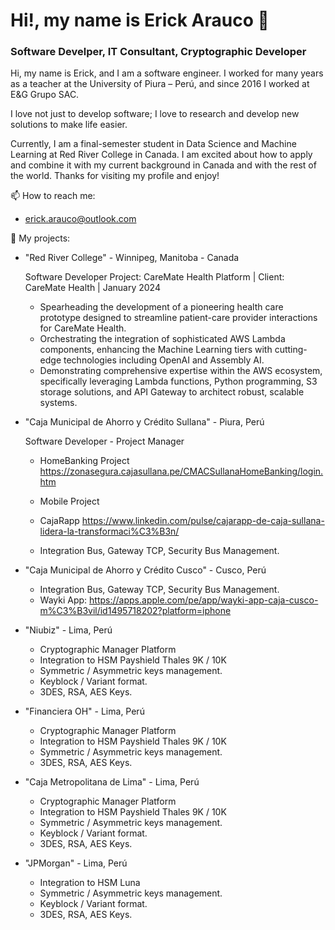 # Hi!, my name is Erick Arauco 👋
### Software Develper, IT Consultant, Cryptographic Developer

Hi, my name is Erick, and I am a software engineer. I worked for many years as a teacher at the University of Piura – Perú, and since 2016 I worked at E&G Grupo SAC.

I love not just to develop software; I love to research and develop new solutions to make life easier.

Currently, I am a final-semester student in Data Science and Machine Learning at Red River College in Canada. I am excited about how to apply and combine it with my current background in Canada and with the rest of the world. Thanks for visiting my profile and enjoy!

📫 How to reach me:

- erick.arauco@outlook.com

🔭 My projects:

- "Red River College" - Winnipeg, Manitoba - Canada

  Software Developer
  Project: CareMate Health Platform | Client: CareMate Health | January 2024

  - Spearheading the development of a pioneering health care prototype designed to streamline patient-care provider interactions for CareMate Health.
  - Orchestrating the integration of sophisticated AWS Lambda components, enhancing the Machine Learning tiers with cutting-edge technologies including OpenAI and Assembly AI.
  - Demonstrating comprehensive expertise within the AWS ecosystem, specifically leveraging Lambda functions, Python programming, S3 storage solutions, and API Gateway to architect robust, scalable systems.
  
- "Caja Municipal de Ahorro y Crédito Sullana" - Piura, Perú

  Software Developer - Project Manager

  - HomeBanking Project
    https://zonasegura.cajasullana.pe/CMACSullanaHomeBanking/login.htm

  - Mobile Project
    
  - CajaRapp
    https://www.linkedin.com/pulse/cajarapp-de-caja-sullana-lidera-la-transformaci%C3%B3n/

  - Integration Bus, Gateway TCP, Security Bus Management.


- "Caja Municipal de Ahorro y Crédito Cusco" - Cusco, Perú
  - Integration Bus, Gateway TCP, Security Bus Management.
  - Wayki App: https://apps.apple.com/pe/app/wayki-app-caja-cusco-m%C3%B3vil/id1495718202?platform=iphone
  
- "Niubiz" - Lima, Perú
  - Cryptographic Manager Platform
  - Integration to HSM Payshield Thales 9K / 10K
  - Symmetric / Asymmetric keys management.
  - Keyblock / Variant format.
  - 3DES, RSA, AES Keys.

- "Financiera OH" - Lima, Perú
  - Cryptographic Manager Platform
  - Integration to HSM Payshield Thales 9K / 10K
  - Symmetric / Asymmetric keys management.
  - 3DES, RSA, AES Keys.
    
- "Caja Metropolitana de Lima" - Lima, Perú
  - Cryptographic Manager Platform
  - Integration to HSM Payshield Thales 9K / 10K
  - Symmetric / Asymmetric keys management.
  - Keyblock / Variant format.
  - 3DES, RSA, AES Keys.
    
- "JPMorgan" - Lima, Perú
  - Integration to HSM Luna
  - Symmetric / Asymmetric keys management.
  - Keyblock / Variant format.
  - 3DES, RSA, AES Keys.
  
